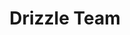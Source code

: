 ---
codehost: https://github.com/https://github.com/drizzle-team
logohandle: drizzleteam
sort: drizzle
title: Drizzle Team
twitter: https://x.com/DrizzleOrm
website: https://drizzle.team/
---